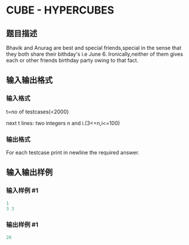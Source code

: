 # CUBE - HYPERCUBES

## 题目描述

Bhavik and Anurag are best and special friends,special in the sense that they both share their bithday's i.e June 6. Ironically,neither of them gives each or other friends birthday party owing to that fact.

## 输入输出格式

### 输入格式

t=no of testcases(<2000)

next t lines: two integers n and i.(3<=n,i<=100)

### 输出格式

For each testcase print in newline the required answer.

## 输入输出样例

### 输入样例 #1

```cpp
1
3 3
```


### 输出样例 #1

```cpp
26
```


